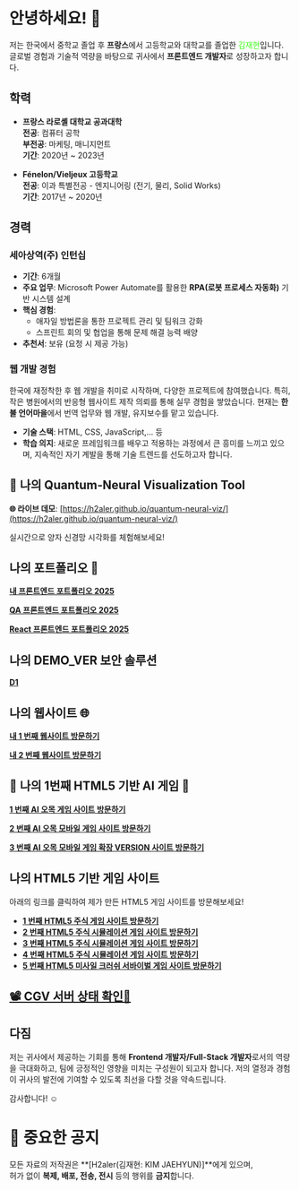 # 안녕하세요! 👋

저는 한국에서 중학교 졸업 후 **프랑스**에서 고등학교와 대학교를 졸업한 <span style="color: #39FF14;">김재현</span>입니다. 글로벌 경험과 기술적 역량을 바탕으로 귀사에서 **프론트엔드 개발자**로 성장하고자 합니다.

## 학력

- **프랑스 라로셸 대학교 공과대학**  
  **전공**: 컴퓨터 공학  
  **부전공**: 마케팅, 매니지먼트  
  **기간**: 2020년 ~ 2023년  

- **Fénelon/Vieljeux 고등학교**  
  **전공**: 이과 특별전공 - 엔지니어링 (전기, 물리, Solid Works)  
  **기간**: 2017년 ~ 2020년  


## 경력
### 세아상역(주) 인턴십
- **기간**: 6개월
- **주요 업무**: Microsoft Power Automate를 활용한 **RPA(로봇 프로세스 자동화)** 기반 시스템 설계
- **핵심 경험**:
  - 애자일 방법론을 통한 프로젝트 관리 및 팀워크 강화
  - 스프린트 회의 및 협업을 통해 문제 해결 능력 배양
- **추천서**: 보유 (요청 시 제공 가능)

### 웹 개발 경험
한국에 재정착한 후 웹 개발을 취미로 시작하며, 다양한 프로젝트에 참여했습니다. 특히, 작은 병원에서의 반응형 웹사이트 제작 의뢰를 통해 실무 경험을 쌓았습니다. 현재는 **한불 언어마을**에서 번역 업무와 웹 개발, 유지보수를 맡고 있습니다.

- **기술 스택**: HTML, CSS, JavaScript,... 등
- **학습 의지**: 새로운 프레임워크를 배우고 적용하는 과정에서 큰 흥미를 느끼고 있으며, 지속적인 자기 계발을 통해 기술 트렌드를 선도하고자 합니다.

## 🚀 나의 Quantum‑Neural Visualization Tool

**🌐 라이브 데모**: [https://h2aler.github.io/quantum-neural-viz/](https://h2aler.github.io/quantum-neural-viz/)

실시간으로 양자 신경망 시각화를 체험해보세요!


## 나의 포트폴리오 🌟

[**내 프론트엔드 포트폴리오 2025**](https://h2aler.github.io/my-frontend-portfolio-2025/)  <!-- 여기에 실제 포트폴리오 주소로 바꾸세요! -->

[**QA 프론트엔드 포트폴리오 2025**](https://h2aler.github.io/QA-my-frontend-portfolio-2025/)

[**React 프론트엔드 포트폴리오 2025**](https://h2aler.github.io/react-frontend-portfolio-2025/#/)

## 나의 DEMO_VER 보안 솔루션
[**D1**](https://github.com/H2aler/secure-future)

## 나의 웹사이트 🌐
[**내 1 번째 웹사이트 방문하기**](https://h2aler.github.io/My_Site/)  <!-- 여기에 실제 웹사이트 주소로 바꾸세요! -->

[**내 2 번째 웹사이트 방문하기**](https://h2aler.github.io/My_Site_Two/)  <!-- 여기에 실제 웹사이트 주소로 바꾸세요! -->

## 🌟 나의 1번째 HTML5 기반  AI 게임 🌟

[**1 번째 AI 오목 게임 사이트 방문하기**](https://h2aler.github.io/HTML5_AI_GAME_ONE/)  <!-- 여기에 실제 웹사이트 주소로 바꾸세요! -->

[**2 번째 AI 오목 모바일 게임 사이트 방문하기**](https://h2aler.github.io/HTML5_AI_GAME_ONE_MOBILE/)

[**3 번째 AI 오목 모바일 게임 확장 VERSION 사이트 방문하기**](https://h2aler.github.io/HTML5_AI_GAME_TWO_MOBILE/)

## 나의 HTML5 기반 게임 사이트

아래의 링크를 클릭하여 제가 만든 HTML5 게임 사이트를 방문해보세요!

- [**1 번째 HTML5 주식 게임 사이트 방문하기**](https://h2aler.github.io/HTML5_GAME/)  <!-- 여기에 실제 웹사이트 주소로 바꾸세요! -->
- [**2 번째 HTML5 주식 시뮬레이션 게임 사이트 방문하기**](https://h2aler.github.io/HTML5_GAME_TWO/)  <!-- 여기에 실제 웹사이트 주소로 바꾸세요! -->
- [**3 번째 HTML5 주식 시뮬레이션 게임 사이트 방문하기**](https://h2aler.github.io/HTML5_GAME_THREE/)  <!-- 여기에 실제 웹사이트 주소로 바꾸세요! -->
- [**4 번째 HTML5 주식 시뮬레이션 게임 사이트 방문하기**](https://h2aler.github.io/HTML5_GAME_FOUR/)  <!-- 여기에 실제 웹사이트 주소로 바꾸세요! -->
- [**5 번째 HTML5 미사일 크러쉬 서바이벌 게임 사이트 방문하기**](https://h2aler.github.io/HTML5_GAME_FIVE/)  <!-- 여기에 실제 웹사이트 주소로 바꾸세요! -->

## [**📽️ CGV 서버 상태 확인🍿**](https://h2aler.github.io/korean-cgv-web-developer-toolkit/)
  
## 다짐
저는 귀사에서 제공하는 기회를 통해 **Frontend 개발자/Full-Stack 개발자**로서의 역량을 극대화하고, 팀에 긍정적인 영향을 미치는 구성원이 되고자 합니다. 저의 열정과 경험이 귀사의 발전에 기여할 수 있도록 최선을 다할 것을 약속드립니다.

감사합니다! ☺️

# 📢 중요한 공지

모든 자료의 저작권은 **[H2aler(김재현: KIM JAEHYUN)]**에게 있으며,  
허가 없이 **복제, 배포, 전송, 전시** 등의 행위를 **금지**합니다.


<!--
**H2aler/H2aler** is a ✨ _special_ ✨ repository because its `README.md` (this file) appears on your GitHub profile.

Here are some ideas to get you started:

- 🔭 I’m currently working on ...
- 🌱 I’m currently learning ...
- 👯 I’m looking to collaborate on ...
- 🤔 I’m looking for help with ...
- 💬 Ask me about ...
- 📫 How to reach me: ...
- 😄 Pronouns: ...
- ⚡ Fun fact: ...
-->

